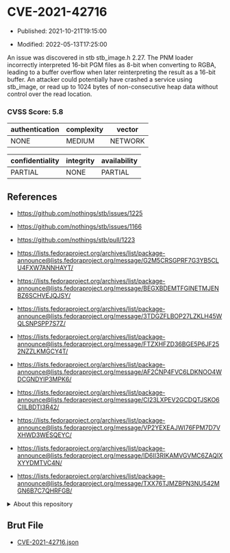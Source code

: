 # CVE-2021-42716

- Published: 2021-10-21T19:15:00

- Modified: 2022-05-13T17:25:00

An issue was discovered in stb stb_image.h 2.27. The PNM loader incorrectly interpreted 16-bit PGM files as 8-bit when converting to RGBA, leading to a buffer overflow when later reinterpreting the result as a 16-bit buffer. An attacker could potentially have crashed a service using stb_image, or read up to 1024 bytes of non-consecutive heap data without control over the read location.

### CVSS Score: **5.8**

| authentication | complexity | vector |
| --- | --- | --- |
| NONE | MEDIUM | NETWORK |

| confidentiality | integrity | availability |
| --- | --- | --- |
| PARTIAL | NONE | PARTIAL |

## References

* https://github.com/nothings/stb/issues/1225

* https://github.com/nothings/stb/issues/1166

* https://github.com/nothings/stb/pull/1223

* https://lists.fedoraproject.org/archives/list/package-announce@lists.fedoraproject.org/message/G2M5CRSGPRF7G3YB5CLU4FXW7ANNHAYT/

* https://lists.fedoraproject.org/archives/list/package-announce@lists.fedoraproject.org/message/BEGXBDEMTFGINETMJENBZ6SCHVEJQJSY/

* https://lists.fedoraproject.org/archives/list/package-announce@lists.fedoraproject.org/message/3TDGZFLBOP27LZKLH45WQLSNPSPP7S7Z/

* https://lists.fedoraproject.org/archives/list/package-announce@lists.fedoraproject.org/message/FTZXHFZD36BGE5P6JF252NZZLKMGCY4T/

* https://lists.fedoraproject.org/archives/list/package-announce@lists.fedoraproject.org/message/AF2CNP4FVC6LDKNOO4WDCGNDYIP3MPK6/

* https://lists.fedoraproject.org/archives/list/package-announce@lists.fedoraproject.org/message/CI23LXPEV2GCDQTJSKO6CIILBDTI3R42/

* https://lists.fedoraproject.org/archives/list/package-announce@lists.fedoraproject.org/message/VP2YEXEAJWI76FPM7D7VXHWD3WESQEYC/

* https://lists.fedoraproject.org/archives/list/package-announce@lists.fedoraproject.org/message/ID6II3RIKAMVGVMC6ZAQIXXYYDMTVC4N/

* https://lists.fedoraproject.org/archives/list/package-announce@lists.fedoraproject.org/message/TXX76TJMZBPN3NU542MGN6B7C7QHRFGB/

<details>
<summary>About this repository</summary> 

  This repository is part of the project [Live Hack CVE](https://github.com/Live-Hack-CVE). Main website can be found [www.live-hack.org](https://www.live-hack.org) 
  
  Made by [Sn0wAlice](https://github.com/Sn0wAlice) for the people that care about security and need to have a feed of the latest CVEs. Hope you enjoy it, don't forget to star the repo and follow me on [Twitter](https://twitter.com/Sn0wAlice) and [Github](https://github.com/Sn0wAlice). And that is my [personnal website](https://www.alice-snow.me/)

  - [Home Page](https://github.com/Live-Hack-CVE)
  - [Framework](https://github.com/Live-Hack-CVE/cve-framework)
  - [CVE database](https://github.com/Live-Hack-CVE/full_database)
  - [Changelog](https://github.com/Live-Hack-CVE/Changelog)
</details>

## Brut File

* [CVE-2021-42716.json](https://raw.githubusercontent.com/Live-Hack-CVE/full_database/main/cves/2021/CVE-2021-42716.json)

